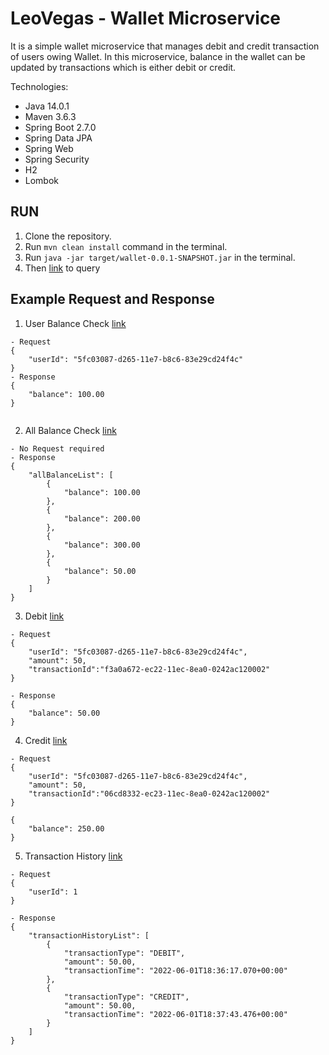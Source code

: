# LeoVegas - Wallet Microservice

It is a simple wallet microservice that manages debit and credit transaction of users owing Wallet. 
In this microservice, balance in the wallet can be updated by transactions which is either debit or credit.

Technologies:
  * Java 14.0.1
  * Maven 3.6.3
  * Spring Boot 2.7.0
  * Spring Data JPA
  * Spring Web
  * Spring Security
  * H2
  * Lombok

## RUN
1. Clone the repository.
2. Run `mvn clean install` command in the terminal.
3. Run `java -jar target/wallet-0.0.1-SNAPSHOT.jar` in the terminal.
4. Then [link](http://localhost:8080) to query


## Example Request and Response

1. User Balance Check [link](http://localhost:8080/wallet/userbalance)
```
- Request
{
    "userId": "5fc03087-d265-11e7-b8c6-83e29cd24f4c"
}
- Response
{
    "balance": 100.00
}
  
```
2. All Balance Check [link](http://localhost:8080/wallet/allbalance)
```
- No Request required
- Response
{
    "allBalanceList": [
        {
            "balance": 100.00
        },
        {
            "balance": 200.00
        },
        {
            "balance": 300.00
        },
        {
            "balance": 50.00
        }
    ]
}
```
3. Debit [link](http://localhost:8080/payment/debit)
```
- Request
{
    "userId": "5fc03087-d265-11e7-b8c6-83e29cd24f4c",
    "amount": 50,
    "transactionId":"f3a0a672-ec22-11ec-8ea0-0242ac120002"
}

- Response
{
    "balance": 50.00
}

```
4. Credit [link](http://localhost:8080/payment/credit)
```
- Request
{
    "userId": "5fc03087-d265-11e7-b8c6-83e29cd24f4c",
    "amount": 50,
    "transactionId":"06cd8332-ec23-11ec-8ea0-0242ac120002"
}

{
    "balance": 250.00
}

```
5. Transaction History [link](http://localhost:8080/transaction/history)
```
- Request
{
    "userId": 1
}

- Response
{
    "transactionHistoryList": [
        {
            "transactionType": "DEBIT",
            "amount": 50.00,
            "transactionTime": "2022-06-01T18:36:17.070+00:00"
        },
        {
            "transactionType": "CREDIT",
            "amount": 50.00,
            "transactionTime": "2022-06-01T18:37:43.476+00:00"
        }
    ]
}
```
